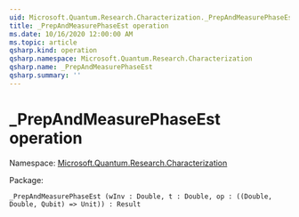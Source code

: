 ```yaml
---
uid: Microsoft.Quantum.Research.Characterization._PrepAndMeasurePhaseEst
title: _PrepAndMeasurePhaseEst operation
ms.date: 10/16/2020 12:00:00 AM
ms.topic: article
qsharp.kind: operation
qsharp.namespace: Microsoft.Quantum.Research.Characterization
qsharp.name: _PrepAndMeasurePhaseEst
qsharp.summary: ''
---
```


# _PrepAndMeasurePhaseEst operation

Namespace: [Microsoft.Quantum.Research.Characterization](xref:Microsoft.Quantum.Research.Characterization)

Package: [](https://nuget.org/packages/)




```Q#
_PrepAndMeasurePhaseEst (wInv : Double, t : Double, op : ((Double, Double, Qubit) => Unit)) : Result
```
